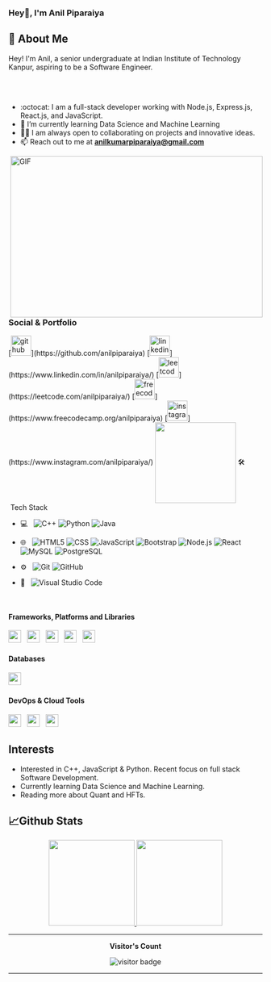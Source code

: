 ### Hey👋, I'm Anil Piparaiya 

## :wave: About Me 

<!-- <a href="https://www.linkedin.com/in/anilpiparaiya/" target="_blank"><img src="https://cdn2.iconfinder.com/data/icons/social-media-2199/64/social_media_isometric_14-linkedin-512.png" height="120px" width="120px" alt="Twitter" align="right"></a>
 -->
Hey! I'm Anil, a senior undergraduate at Indian Institute of Technology Kanpur, aspiring to be a Software Engineer.
<!-- Being a self-taught programmer and philomath, my interests lie in web development and mathematics. -->

<!-- <a href="https://www.linkedin.com/in/anilpiparaiya/" target="_blank"><img src="https://cdn2.iconfinder.com/data/icons/social-media-2199/64/social_media_isometric_14-linkedin-512.png" height="120px" width="120px" alt="Twitter" align="right"></a> -->

<br/>

<br />




<!-- Skills:   HTML5 / CSS3 / JS / TS / REACT / REDUX / NodeJS / NextJS -->
<!-- <br />
<br /> -->
<!-- <div>	
  <img
    src="https://cdn.jsdelivr.net/gh/devicons/devicon@latest/icons/html5/html5-plain.svg"
    width="60px"
  />&nbsp;&nbsp;&nbsp;&nbsp;&nbsp;
  <img
    src="https://cdn.jsdelivr.net/gh/devicons/devicon@latest/icons/css3/css3-plain.svg"
    width="60px"
    />&nbsp;&nbsp;&nbsp;&nbsp;&nbsp;
  <img
    src="https://cdn.jsdelivr.net/gh/devicons/devicon@latest/icons/javascript/javascript-plain.svg"
    width="60px"
  />&nbsp;&nbsp;&nbsp;&nbsp;&nbsp;
  <img
    src="https://cdn.jsdelivr.net/gh/devicons/devicon@latest/icons/typescript/typescript-plain.svg"
    width="60px"
  />&nbsp;&nbsp;&nbsp;&nbsp;&nbsp;
  <img
    src="https://cdn.jsdelivr.net/gh/devicons/devicon@latest/icons/react/react-original.svg"
    width="60px"
  />&nbsp;&nbsp;&nbsp;&nbsp;&nbsp;
  <img
    src="https://cdn.jsdelivr.net/gh/devicons/devicon@latest/icons/redux/redux-original.svg"
    width="60px"
  /> -->
<!--   <br />
  <br /> -->
<!-- </div> -->

<!-- <div align="center"> -->



<!-- - 🔭 I’m currently working on Online Secure Transaction Application    -->
- :octocat: I am a full-stack developer working with Node.js, Express.js, React.js, and JavaScript.
- 🌱 I’m currently learning Data Science and Machine Learning
- 👩‍💻 I am always open to collaborating on projects and innovative ideas.
- 📫 Reach out to me at **anilkumarpiparaiya@gmail.com**
<!-- - ⚡ Fun fact: I'm an Introvert  -->
<img align="right" alt="GIF" src="https://github.com/abhisheknaiidu/abhisheknaiidu/blob/master/code.gif?raw=true" width="500" height="320" />





<h3>Social & Portfolio</h3>
[<img src='https://cdn.jsdelivr.net/npm/simple-icons@3.0.1/icons/github.svg' alt='github' height='40'>](https://github.com/anilpiparaiya)
[<img src='https://cdn.jsdelivr.net/npm/simple-icons@3.0.1/icons/linkedin.svg' alt='linkedin' height='40'>](https://www.linkedin.com/in/anilpiparaiya/) 
[<img src='https://cdn.jsdelivr.net/npm/simple-icons@3.0.1/icons/leetcode.svg' alt='leetcode' height='40'>](https://leetcode.com/anilpiparaiya/) 
[<img src='https://cdn.jsdelivr.net/npm/simple-icons@3.0.1/icons/freecodecamp.svg' alt='freecodecamp' height='40'>](https://www.freecodecamp.org/anilpiparaiya) 
[<img src='https://cdn.jsdelivr.net/npm/simple-icons@3.0.1/icons/instagram.svg' alt='instagram' height='40'>](https://www.instagram.com/anilpiparaiya/) 
<!-- [<img src='https://cdn.jsdelivr.net/npm/simple-icons@3.0.1/icons/codeforces.svg' alt='codeforces' height='40'>](https://codeforces.com/profile/anilpiparaiya)  -->
<!-- [<img src='https://cdn.jsdelivr.net/npm/simple-icons@3.0.1/icons/hackerrank.svg' alt='hackerrank' height='40'>]( https://www.hackerrank.com/anilpiparaiya) -->
<!-- [<img src='https://cdn.jsdelivr.net/npm/simple-icons@3.0.1/icons/codesandbox.svg' alt='codesandbox' height='40'>](https://codesandbox.io/u/anilpiparaiya)  -->

<img align="center" src="https://octodex.github.com/images/daftpunktocat-thomas.gif" height="160px" width="160px">
🛠 &nbsp;Tech Stack</h3>

- 💻 &nbsp;
  ![C++](https://img.shields.io/badge/-C++-333333?style=flat&logo=C%2B%2B&logoColor=00599C)
  ![Python](https://img.shields.io/badge/-Python-333333?style=flat&logo=python)
  ![Java](https://img.shields.io/badge/-Java-333333?style=flat&logo=Java&logoColor=007396)
- 🌐 &nbsp;
  ![HTML5](https://img.shields.io/badge/-HTML5-333333?style=flat&logo=HTML5)
  ![CSS](https://img.shields.io/badge/-CSS-333333?style=flat&logo=CSS3&logoColor=1572B6)
  ![JavaScript](https://img.shields.io/badge/-JavaScript-333333?style=flat&logo=javascript)
  ![Bootstrap](https://img.shields.io/badge/-Bootstrap-333333?style=flat&logo=bootstrap&logoColor=563D7C)
  ![Node.js](https://img.shields.io/badge/-Node.js-333333?style=flat&logo=node.js)
  ![React](https://img.shields.io/badge/-React-333333?style=flat&logo=react)
  ![MySQL](https://img.shields.io/badge/-MySQL-333333?style=flat&logo=mysql)
  ![PostgreSQL](https://img.shields.io/badge/-PostgreSQL-333333?style=flat&logo=postgresql)
  <!---![Rails](https://img.shields.io/badge/-Rails-333333?style=flat&logo=ruby)--->

   
- ⚙️ &nbsp;
  ![Git](https://img.shields.io/badge/-Git-333333?style=flat&logo=git)
  ![GitHub](https://img.shields.io/badge/-GitHub-333333?style=flat&logo=github)
<!--   ![Markdown](https://img.shields.io/badge/-Markdown-333333?style=flat&logo=markdown) -->
- 🔧 &nbsp;
  ![Visual Studio Code](https://img.shields.io/badge/-Visual%20Studio%20Code-333333?style=flat&logo=visual-studio-code&logoColor=007ACC)

<br/>

#### **Frameworks, Platforms and Libraries**
<img height=25 src="https://img.shields.io/badge/node.js-6DA55F?style=for-the-badge&logo=node.js&logoColor=white">&nbsp;&nbsp;
<img height=25 src="https://img.shields.io/badge/express.js-%23404d59.svg?style=for-the-badge&logo=express&logoColor=%2361DAFB">&nbsp;&nbsp;
<img height=25 src="https://img.shields.io/badge/react-%2320232a.svg?style=for-the-badge&logo=react&logoColor=%2361DAFB">&nbsp;&nbsp;
<img height=25 src="https://img.shields.io/badge/bootstrap-%23404d59.svg?style=for-the-badge&logo=bootstrap&logoColor=%2361DAFB">&nbsp;&nbsp;
<img height=25 src="https://img.shields.io/badge/sass-%23404d59.svg?style=for-the-badge&logo=sass&logoColor=%2361DAFB">&nbsp;&nbsp;

#### **Databases**
<img height=25 src="https://img.shields.io/badge/MongoDB-%234ea94b.svg?style=for-the-badge&logo=mongodb&logoColor=white">&nbsp;&nbsp;

#### **DevOps & Cloud Tools**
<img height=25 src="https://img.shields.io/badge/-Git-black?style=for-the-badge&logo=git&logoColor=white">&nbsp;&nbsp;
<img height=25 src="https://img.shields.io/badge/heroku-%23430098.svg?style=for-the-badge&logo=heroku&logoColor=white">&nbsp;&nbsp;
<img height=25 src="https://img.shields.io/badge/Google%20Cloud-black?style=for-the-badge&logo=google-cloud&logoColor=white">&nbsp;&nbsp;




## Interests

- Interested in C++, JavaScript & Python. Recent focus on full stack Software Development.
- Currently learning Data Science and Machine Learning.
- Reading more about Quant and HFTs.


## 📈Github Stats
<p align="center">
<a href="https://github.com/anilpiparaiya">
  <img height="170em" src="https://github-readme-stats-eight-theta.vercel.app/api?username=anilpiparaiya&show_icons=true&theme=algolia&include_all_commits=true&count_private=true"/>
  <img height="170em" src="https://github-readme-stats-eight-theta.vercel.app/api/top-langs/?username=anilpiparaiya&layout=compact&langs_count=8&theme=algolia"/>
</a>
</p>


---


<p align="center"><b>Visitor's Count</b></p>
<p align="center"><img src="https://profile-counter.glitch.me/anilpiparaiya/count.svg" alt="visitor badge"/></p>

---

<!-- 
<p align="center">
    <img
        height="180em"
	 width="400em"
        src="https://github-readme-stats.vercel.app/api?username=anilpiparaiya&show_icons=true&hide_border=true&theme=tokyonight"
    />
    <img
        height="180em"
	width="400em"
        src="https://github-readme-stats.vercel.app/api/top-langs/?username=anilpiparaiya&show_icons=true&hide_border=true&layout=compact&langs_count=8&theme=tokyonight"
    />
</p>
 -->
<!-- <p align="center"> 
	<a href="https://github.com/anilpiparaiya"><img src="https://komarev.com/ghpvc/?username=anilpiparaiya" alt="anil piparaiya"/></a>
	<a href="https://github.com/anilpiparaiya?tab=repositories"><img src="https://badges.pufler.dev/repos/anilpiparaiya" alt="anil piparaiya" /> </a>
	<img src="https://img.shields.io/github/stars/anilpiparaiya?label=Stars" alt="Total Stars">
</p> -->
<!-- 

![GitHub Activity Graph](https://activity-graph.herokuapp.com/graph?username=anilpiparaiya)  

![GitHub metrics](https://metrics.lecoq.io/anilpiparaiya)  

![GitHub streak stats](https://github-readme-streak-stats.herokuapp.com/?user=anilpiparaiya)  

![Profile views](https://gpvc.arturio.dev/anilpiparaiya)  
 -->
